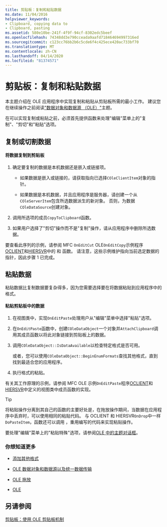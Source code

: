```yaml
---
title: 剪贴板：复制和粘贴数据
ms.date: 11/04/2016
helpviewer_keywords:
- Clipboard, copying data to
- Clipboard, pasting
ms.assetid: 580e10be-241f-4f9f-94cf-8302edc5beef
ms.openlocfilehash: 74348dd3e790cceada9aafd718464694997316ed
ms.sourcegitcommit: c123cc76bb2b6c5cde6f4c425ece420ac733bf70
ms.translationtype: MT
ms.contentlocale: zh-CN
ms.lasthandoff: 04/14/2020
ms.locfileid: "81374571"
---
```

# <a name="clipboard-copying-and-pasting-data"></a>剪贴板：复制和粘贴数据

本主题介绍在 OLE 应用程序中实现复制和粘贴从剪贴板所需的最小工作。 建议您在继续操作之前阅读["数据对象和数据源 （OLE）"](../mfc/data-objects-and-data-sources-ole.md)主题。

在可以实现复制或粘贴之前，必须首先提供函数来处理"编辑"菜单上的"复制"、"剪切"和"粘贴"选项。

## <a name="copying-or-cutting-data"></a><a name="_core_copying_or_cutting_data"></a>复制或切割数据

#### <a name="to-copy-data-to-the-clipboard"></a>将数据复制到剪贴板

1. 确定要复制的数据是本机数据还是嵌入或链接项。

   - 如果数据是嵌入或链接的，请获取指向已选择`COleClientItem`对象的指针。

   - 如果数据是本机数据，并且应用程序是服务器，请创建一个从`COleServerItem`包含所选数据派生的新对象。 否则，为数据`COleDataSource`创建对象。

1. 调用所选项的成员`CopyToClipboard`函数。

1. 如果用户选择了"剪切"操作而不是"复制"操作，请从应用程序中删除所选数据。

要查看此序列的示例，请参阅 MFC `OnEditCut` OLE`OnEditCopy`示例程序[OCLIENT](../overview/visual-cpp-samples.md)和[HIERSVR](../overview/visual-cpp-samples.md)中的 和 函数。 请注意，这些示例维护指向当前选定数据的指针，因此步骤 1 已完成。

## <a name="pasting-data"></a><a name="_core_pasting_data"></a>粘贴数据

粘贴数据比复制数据要复杂得多，因为您需要选择要在将数据粘贴到应用程序中的格式。

#### <a name="to-paste-data-from-the-clipboard"></a>粘贴剪贴板中的数据

1. 在视图类中，实现`OnEditPaste`处理用户从"编辑"菜单中选择"粘贴"选项。

1. 在`OnEditPaste`函数中，创建`COleDataObject`一个对象并`AttachClipboard`调用其成员函数以将此对象链接到剪贴板上的数据。

1. 调用`COleDataObject::IsDataAvailable`以检查特定格式是否可用。

   或者，您可以使用`COleDataObject::BeginEnumFormats`查找其他格式，直到找到最适合您的应用程序。

1. 执行格式的粘贴。

有关其工作原理的示例，请参阅 MFC OLE 示例`OnEditPaste`程序[OCLIENT](../overview/visual-cpp-samples.md)和[HIERSVR](../overview/visual-cpp-samples.md)中定义的视图类中成员函数的实现。

> [!TIP]
> 将粘贴操作分离到其自己的函数的主要好处是，在拖放操作期间，当数据在应用程序中丢弃时，可以使用相同的粘贴代码。 与 OCLIENT 和 HIERSVR`OnDrop`中一样`DoPasteItem`，函数还可以调用 ，重用编写的代码来实现粘贴操作。

要处理"编辑"菜单上的"粘贴特殊"选项，请参阅[OLE 中的主题对话框](../mfc/dialog-boxes-in-ole.md)。

### <a name="what-do-you-want-to-know-more-about"></a>你想知道更多

- [添加其他格式](../mfc/clipboard-adding-other-formats.md)

- [OLE 数据对象和数据源以及统一数据传输](../mfc/data-objects-and-data-sources-ole.md)

- [OLE 拖放](../mfc/drag-and-drop-ole.md)

- [OLE](../mfc/ole-background.md)

## <a name="see-also"></a>另请参阅

[剪贴板：使用 OLE 剪贴板机制](../mfc/clipboard-using-the-ole-clipboard-mechanism.md)
